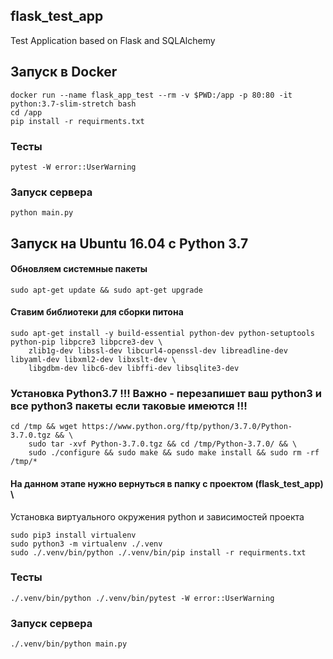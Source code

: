 ## flask_test_app
Test Application based on Flask and SQLAlchemy

## Запуск в Docker
```
docker run --name flask_app_test --rm -v $PWD:/app -p 80:80 -it python:3.7-slim-stretch bash
cd /app
pip install -r requirments.txt
```

### Тесты
`pytest -W error::UserWarning`

### Запуск сервера
`python main.py`

## Запуск на Ubuntu 16.04 с Python 3.7

#### Обновляем системные пакеты
`sudo apt-get update && sudo apt-get upgrade`

#### Ставим библиотеки для сборки питона
```
sudo apt-get install -y build-essential python-dev python-setuptools python-pip libpcre3 libpcre3-dev \
    zlib1g-dev libssl-dev libcurl4-openssl-dev libreadline-dev libyaml-dev libxml2-dev libxslt-dev \
    libgdbm-dev libc6-dev libffi-dev libsqlite3-dev
```

### Установка Python3.7 !!! Важно - перезапишет ваш python3 и все python3 пакеты если таковые имеются !!!
```
cd /tmp && wget https://www.python.org/ftp/python/3.7.0/Python-3.7.0.tgz && \
    sudo tar -xvf Python-3.7.0.tgz && cd /tmp/Python-3.7.0/ && \
    sudo ./configure && sudo make && sudo make install && sudo rm -rf /tmp/*
```

#### На данном этапе нужно вернуться в папку с проектом (flask_test_app) \
Установка виртуального окружения python и зависимостей проекта
```
sudo pip3 install virtualenv
sudo python3 -m virtualenv ./.venv
sudo ./.venv/bin/python ./.venv/bin/pip install -r requirments.txt
```

### Тесты
`./.venv/bin/python ./.venv/bin/pytest -W error::UserWarning`

### Запуск сервера
`./.venv/bin/python main.py`
